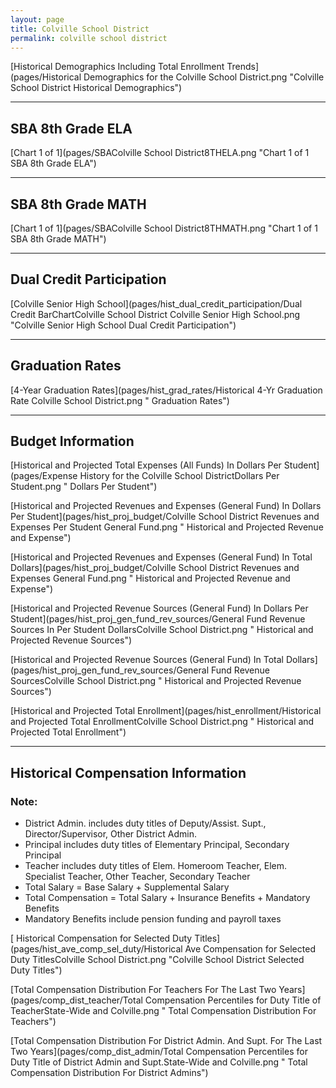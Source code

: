 ```yaml
---
layout: page
title: Colville School District
permalink: colville school district
---
```



[Historical Demographics Including Total Enrollment Trends](pages/Historical Demographics for the Colville School District.png "Colville School District Historical Demographics")

___

## SBA 8th Grade ELA

[Chart 1 of 1](pages/SBAColville School District8THELA.png "Chart 1 of 1 SBA 8th Grade ELA")


___

## SBA 8th Grade MATH

[Chart 1 of 1](pages/SBAColville School District8THMATH.png "Chart 1 of 1 SBA 8th Grade MATH")


___

## Dual Credit Participation

[Colville Senior High School](pages/hist_dual_credit_participation/Dual Credit BarChartColville School District Colville Senior High School.png "Colville Senior High School Dual Credit Participation")


___

## Graduation Rates

[4-Year Graduation Rates](pages/hist_grad_rates/Historical 4-Yr Graduation Rate Colville School District.png " Graduation Rates")


___

## Budget Information

[Historical and Projected Total Expenses (All Funds) In Dollars Per Student](pages/Expense History for the Colville School DistrictDollars Per Student.png " Dollars Per Student")

[Historical and Projected Revenues and Expenses (General Fund) In Dollars Per Student](pages/hist_proj_budget/Colville School District Revenues and Expenses Per Student General Fund.png " Historical and Projected Revenue and Expense")

[Historical and Projected Revenues and Expenses (General Fund) In Total Dollars](pages/hist_proj_budget/Colville School District Revenues and Expenses General Fund.png " Historical and Projected Revenue and Expense")

[Historical and Projected Revenue Sources (General Fund) In Dollars Per Student](pages/hist_proj_gen_fund_rev_sources/General Fund Revenue Sources In Per Student DollarsColville School District.png " Historical and Projected Revenue Sources")

[Historical and Projected Revenue Sources (General Fund) In Total Dollars](pages/hist_proj_gen_fund_rev_sources/General Fund Revenue SourcesColville School District.png " Historical and Projected Revenue Sources")

[Historical and Projected Total Enrollment](pages/hist_enrollment/Historical and Projected Total EnrollmentColville School District.png " Historical and Projected Total Enrollment")


___

## Historical Compensation Information
### Note:
- District Admin. includes duty titles of Deputy/Assist. Supt., Director/Supervisor, Other District Admin.
- Principal includes duty titles of Elementary Principal, Secondary Principal
- Teacher includes duty titles of Elem. Homeroom Teacher, Elem. Specialist Teacher, Other Teacher, Secondary Teacher
- Total Salary = Base Salary + Supplemental Salary
- Total Compensation = Total Salary + Insurance Benefits + Mandatory Benefits
- Mandatory Benefits include pension funding and payroll taxes

[ Historical Compensation for Selected Duty Titles](pages/hist_ave_comp_sel_duty/Historical Ave Compensation for Selected Duty TitlesColville School District.png "Colville School District Selected Duty Titles")

[Total Compensation Distribution For Teachers For The Last Two Years](pages/comp_dist_teacher/Total Compensation Percentiles for Duty Title of TeacherState-Wide and Colville.png " Total Compensation Distribution For Teachers")

[Total Compensation Distribution For District Admin. And Supt. For The Last Two Years](pages/comp_dist_admin/Total Compensation Percentiles for Duty Title of District Admin and Supt.State-Wide and Colville.png " Total Compensation Distribution For District Admins")

